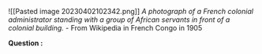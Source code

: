 ![[Pasted image 20230402102342.png]]
*A photograph of a French colonial administrator standing with a group of African servants in front of a colonial building.* - From Wikipedia in French Congo in 1905

**Question :** 




